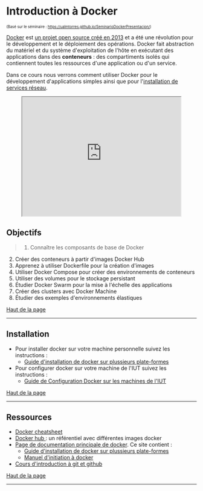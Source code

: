 
<a id='main'></a>
# Introduction à Docker
<sup><sub>(Basé sur le séminaire : https://ualmtorres.github.io/SeminarioDockerPresentacion/)</sub></sup>

[Docker](https://www.docker.com/) est [un projet open source créé en 2013](https://en.wikipedia.org/wiki/Docker_(software)) et a été une révolution pour le développement et le déploiement des opérations. Docker fait abstraction du matériel et du système d'exploitation de l'hôte en exécutant des applications dans des **conteneurs** : des compartiments isolés qui contiennent toutes les ressources d'une application ou d'un service.

Dans ce cours nous verrons comment utiliser Docker pour le développement d'applications simples ainsi que pour l'[installation de services réseau](https://di.iut.univ-lehavre.fr/pedago/info1/SAE_2_03/index.xml). 

<center>

<iframe width="420" height="315"
	src="https://www.youtube.com/embed/tgbNymZ7vqY">
</iframe> 
</center>


## Objectifs

>1. Connaître les composants de base de Docker
2. Créer des conteneurs à partir d'images Docker Hub
3. Apprenez à utiliser Dockerfile pour la création d'images
4. Utiliser Docker Compose pour créer des environnements de conteneurs
5. Utiliser des volumes pour le stockage persistant
6. Étudier Docker Swarm pour la mise à l'échelle des applications
7. Créer des clusters avec Docker Machine
8. Étudier des exemples d'environnements élastiques

[Haut de la page](#main)


---

## Installation

- Pour installer docker sur votre machine personnelle suivez les instructions :
    - [Guide d'installation de docker sur plussieurs plate-formes](https://docs.docker.com/get-docker/)
- Pour configurer docker sur votre machine de l'IUT suivez les instructions :
    -  [Guide de Configuration Docker sur les machines de l'IUT](instructions-di-docker.md)


[Haut de la page](#main)


---


## Ressources

- [Docker cheatsheet](https://dockerlabs.collabnix.com/docker/cheatsheet/)
- [Docker hub ](https://hub.docker.com/) : un référentiel avec différentes images docker
- [Page de documentation principale de docker](https://docs.docker.com/). Ce site contient :
    - [Guide d'installation de docker sur plussieurs plate-formes](https://docs.docker.com/get-docker/)
    - [Manuel d'initiation à docker](https://docs.docker.com/get-started/)
- [Cours d'introduction à git et github](https://juanluck.github.io/Introduction-GIT/)



[Haut de la page](#main)


---


<!--<div id="attention">
	<p>
	Les images Docker occupent une certaine quantité d'espace sur votre disque dur. Normalement, ce n'est pas un problème si vous travaillez sur votre machine personelle. En revanche, si vous faites les exercices sur les machines de l'IUT, nous risquons de dépasser le quota de stockage. Pour éviter cela, n'oubliez pas de supprimer les images avec les commandes suivantes après la fin de chaque exercice.
	</p>

	<h3>1. Arrêter tous les conteneurs en cours d'exécution</h3>
	<p><code>
		docker stop $(docker ps -qa)
	</code></p>

	<h3>2. Supprimer tous les conteneurs</h3>
	<p><code>
		docker rm $(docker ps -qa)
	</code></p>

	<h3>3. Suppression de toutes les images Docker</h3>
	<p><code>
		docker rmi $(docker images -q)
	</code></p>
</div>

[Haut de la page](#main)


---
-->

<style type="text/css" media="screen">
   #tip {
      min-height: 100px;
      background-image: url(images/tip.png);
      background-repeat: no-repeat;
      background-position: left ;
      margin-bottom: 10px;
      padding-left:100px;
      padding-top:5px;
     color: #000000;
     font-size: 18px !important;
     border-color: #FFFFFF; !important;
     background-color: rgba(84,174,255,0.1); !important;
     border-radius: 4px !important;
     border: 1px solid #000000; !important;
   }
   
      #homework {
      min-height: 100px;
      background-image: url(images/homework.png);
      background-repeat: no-repeat;
      background-position: left ;
      margin-bottom: 10px;
      padding-left:100px;
      padding-top:5px;
     color: #000000;
     font-size: 18px !important;
     border-color: #FFFFFF; !important;
     background-color: rgba(0,255,0,0.1); !important;
     border-radius: 4px !important;
     border: 1px solid #000000; !important;
   }
   
    #attention {
      min-height: 100px;
      background-image: url(images/attention.png);
      background-repeat: no-repeat;
      background-position: left ;
      margin-bottom: 10px;
      padding-left:100px;
      padding-top:5px;
     color: #000000;
     font-size: 18px !important;
     border-color: #FFFFFF; !important;
     background-color: rgba(255,0,0,0.1); !important;
     border-radius: 4px !important;
     border: 1px solid #000000; !important;
   }

</style>